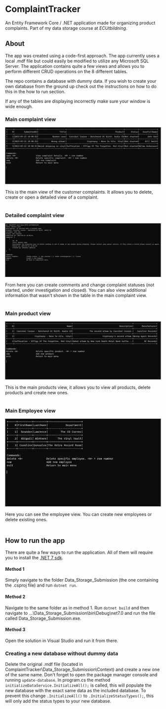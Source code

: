 # **ComplaintTracker**

An Entity Framework Core / .NET application made for organizing product complaints. Part of my data storage course at _ECUtbildning_.

## **About**

The app was created using a code-first approach. The app currently uses a local .mdf file but could easily be modified to utilize any Microsoft SQL Server. 
The application contains quite a few views and allows you to perform different CRUD operations on the 8 different tables. 

The repo contains a database with dummy data. If you wish to create your own database from the ground up check out the instructions on how to do this in the how to run section.

If any of the tables are displaying incorrectly make sure your window is wide enough.

### **Main complaint view**

![Complaint main view screenshot](Screenshots/complaints.PNG)

This is the main view of the customer complaints. It allows you to delete, create or open a detailed view of a complaint.
<br/>
<br/>

### **Detailed complaint view**

![Detailed complaint view screenshot](Screenshots/detailed-complaint.PNG)

From here you can create comments and change complaint statuses (not started, under investigation and closed). You can also view additional information that wasn't
shown in the table in the main complaint view.
<br/>
<br/>

### **Main product view**

![Main product view screenshot](Screenshots/products.PNG)

This is the main products view, it allows you to view all products, delete products and create new ones.
<br/>
<br/>

### **Main Employee view**

![Main employee view screenshot](Screenshots/employees.PNG)

Here you can see the employee view. You can create new employees or delete existing ones.
<br/>
<br/>

## How to run the app

There are quite a few ways to run the application. All of them will require you to install the [.NET 7 sdk](https://dotnet.microsoft.com/en-us/download/dotnet).

#### Method 1

Simply navigate to the folder Data_Storage_Submission (the one containing the .csproj file) and run `dotnet run`.

#### Method 2 

Navigate to the same folder as in method 1. Run `dotnet build` and then navigate to ...\Data_Storage_Submission\bin\Debug\net7.0 and run the file called Data_Storage_Submission.exe.

#### Method 3

Open the solution in Visual Studio and run it from there.

### Creating a new database without dummy data

Delete the original .mdf file (located in ComplaintTracker\Data_Storage_Submission\Context) and create a new one of the same name. Don't forget to open the package manager console and running `update-database`. In program.cs the method `initializeDataService.InitializeAll();` is called, this will populate the new database with the exact same data as the included database. To prevent this change `.InitializeAll()` to `.InitializeStatusTypes();`, this will only add the status types to your new database.

